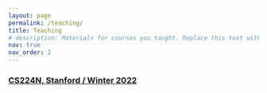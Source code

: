 ```yaml
---
layout: page
permalink: /teaching/
title: Teaching
# description: Materials for courses you taught. Replace this text with your description.
nav: true
nav_order: 2
---
```


<!-- For now, this page is assumed to be a static description of your courses. You can convert it to a collection similar to `_projects/` so that you can have a dedicated page for each course.

Organize your courses by years, topics, or universities, however you like! -->

### <a href="https://web.stanford.edu/class/cs224n/">CS224N, Stanford / Winter 2022</a>

<!-- ### Lecture Notes
Transformer [TO ADD]

### Selected Mentored Projects
[TO ADD] -->